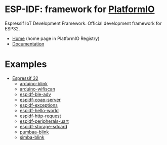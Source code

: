 
# ESP-IDF: framework for [PlatformIO](https://platformio.org)

Espressif IoT Development Framework. Official development framework for ESP32.

* [Home](https://platformio.org/frameworks/espidf) (home page in PlatformIO Registry)
* [Documentation](http://docs.platformio.org/page/frameworks/espidf.html)

# Examples

- [Espressif 32](https://github.com/platformio/platform-espressif32)
  * [arduino-blink](https://github.com/platformio/platform-espressif32/tree/master/examples/arduino-blink)
  * [arduino-wifiscan](https://github.com/platformio/platform-espressif32/tree/master/examples/arduino-wifiscan)
  * [espidf-ble-adv](https://github.com/platformio/platform-espressif32/tree/master/examples/espidf-ble-adv)
  * [espidf-coap-server](https://github.com/platformio/platform-espressif32/tree/master/examples/espidf-coap-server)
  * [espidf-exceptions](https://github.com/platformio/platform-espressif32/tree/master/examples/espidf-exceptions)
  * [espidf-hello-world](https://github.com/platformio/platform-espressif32/tree/master/examples/espidf-hello-world)
  * [espidf-http-request](https://github.com/platformio/platform-espressif32/tree/master/examples/espidf-http-request)
  * [espidf-peripherals-uart](https://github.com/platformio/platform-espressif32/tree/master/examples/espidf-peripherals-uart)
  * [espidf-storage-sdcard](https://github.com/platformio/platform-espressif32/tree/master/examples/espidf-storage-sdcard)
  * [pumbaa-blink](https://github.com/platformio/platform-espressif32/tree/master/examples/pumbaa-blink)
  * [simba-blink](https://github.com/platformio/platform-espressif32/tree/master/examples/simba-blink)

